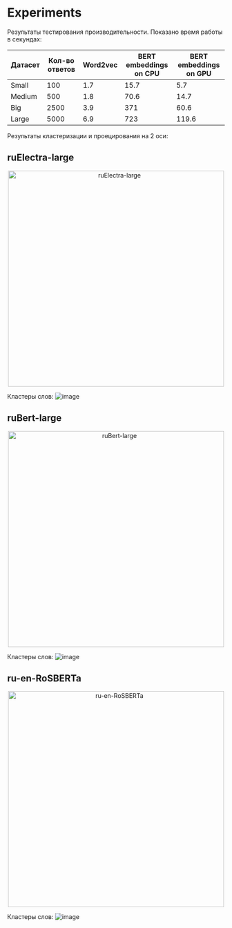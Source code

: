 # Experiments

Результаты тестирования производительности. Показано время работы в секундах:

| Датасет | Кол-во ответов | Word2vec | BERT embeddings on CPU | BERT embeddings on GPU |
|---------|----------------|----------|------------------------|------------------------|
| Small   | 100            | 1.7      | 15.7                   | 5.7                    |
| Medium  | 500            | 1.8      | 70.6                   | 14.7                   |
| Big     | 2500           | 3.9      | 371                    | 60.6                   |
| Large   | 5000           | 6.9      | 723                    | 119.6                  |

Результаты кластеризации и проецирования на 2 оси:  

## ruElectra-large
<p align="center">
  <img src="https://github.com/user-attachments/assets/16a03791-3453-489e-8c47-134639ca86be" alt="ruElectra-large" width="500"/>
  <br>
</p>

Кластеры слов:
![image](https://github.com/user-attachments/assets/e78ef5fc-c03b-4d99-ace4-5157e298fc92)

## ruBert-large
<p align="center">
  <img src="https://github.com/user-attachments/assets/9f12e1e3-1df8-4809-9f0c-ab9e34427f19" alt="ruBert-large" width="500"/>
  <br>
</p>

Кластеры слов:
![image](https://github.com/user-attachments/assets/e6553802-f263-47fc-9853-651b03816f8d)

## ru-en-RoSBERTa
<p align="center">
  <img src="https://github.com/user-attachments/assets/b8dcda21-80d2-4dfb-8448-eb8fbdbd2b04" alt="ru-en-RoSBERTa" width="500"/>
  <br>
</p>

Кластеры слов:
![image](https://github.com/user-attachments/assets/5e2dfd18-5bdf-47cd-a119-2f8c6c15fdfa)

